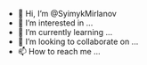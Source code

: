 - 👋 Hi, I’m @SyimykMirlanov
- 👀 I’m interested in ...
- 🌱 I’m currently learning ...
- 💞️ I’m looking to collaborate on ...
- 📫 How to reach me ...

<!---
SyimykMirlanov/SyimykMirlanov is a ✨ special ✨ repository because its `README.md` (this file) appears on your GitHub profile.
You can click the Preview link to take a look at your changes.
--->
